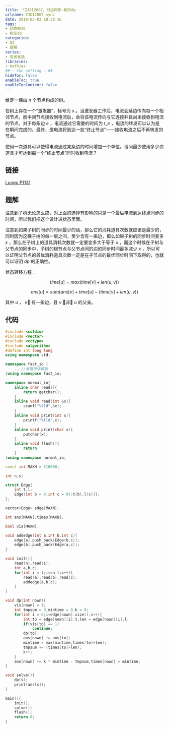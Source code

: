 ```yaml
---
title: 「ZJOI2007」时态同步-树形dp
urlname: ZJOI2007-sync
date: 2018-03-03 18:30:16
tags:
- 动态规划
- 树形dp
categories: 
- OI
- 题解
series:
- 各省省选
libraries:
- mathjax 
##-- toc setting --##
hideToc: false
enableToc: true
enableTocContent: false
---
```

给定一棵由 $n$ 个节点构成的树。

在树上存在一个“激发器”，标号为 $s$ 。当激发器工作后，电流会延边传向每一个相邻节点。而中间节点接收到电流后，会将该电流传向与它连接并且尚未接收到电流的节点。对于每条边 $e$ ，电流通过它需要的时间为 $t\_e$ ，电流的转发可以认为是在瞬间完成的。最终，激电流将到达一些“终止节点”――接收电流之后不再转发的节点。

使用一次道具可以使得电流通过某条边的时间增加一个单位。请问最少使用多少次道具才可达到每一个“终止节点”同时收到电流？

<!--more-->

## 链接

[Luogu P1131](https://www.luogu.org/problemnew/show/P1131)

## 题解

注意到子树无论怎么搞，对上面的选择有影响的只是一个最后电流到达终点同步的时间，所以我们把这个设计进状态里面。

注意到如果子树的同步的时间最少的话，那么它的消耗道具次数就应该是最少的，同时因为这棵子树的每一层之间，至少含有一条边，那么如果子树的同步时间变多 $x$ ，那么在子树上的道具消耗次数就一定要变多大于等于 $x$ ，而这个时候在子树与父节点的同步中，子树的根节点与父节点间的边的同步时间最多减少 $x$ ，所以可以证明父节点的最优消耗道具次数一定是在子节点的最优同步时间下取得的，也就可以证明 $dp$ 的正确性。

状态转移方程：

$$
time[u] = max(time[v]+len(u,v))
$$

$$
ans[u] = sum(ans[v]+time[u]-(time[v]+len(u,v))
$$

其中 $u$ ， $v$ 有一条边，且 $v$ 非 $u$ 的父亲。

## 代码



```cpp
#include <cstdio>
#include <vector>
#include <cctype>
#include <algorithm>
#define int long long
using namespace std;

namespace fast_io {
    ...//省略快读模版
}using namespace fast_io;

namespace normal_io{
    inline char read(){
        return getchar();
    }
    inline void read(int &x){
        scanf("%lld",&x);
    }
    inline void print(int x){
        printf("%lld",x);
    }
    inline void print(char x){
        putchar(x);
    }
    inline void flush(){
        return;
    }
}using namespace normal_io;

const int MAXN = 510000;

int n,s;

struct Edge{
    int t,l;
    Edge(int b = 0,int c = 0):t(b),l(c){};
};

vector<Edge> edge[MAXN];

int ans[MAXN],times[MAXN];

bool vis[MAXN];

void addedge(int a,int b,int c){
    edge[a].push_back(Edge(b,c));
    edge[b].push_back(Edge(a,c));
}

void init(){
    read(n),read(s);
    int a,b,c;
    for(int i = 1;i<=n-1;i++){
        read(a),read(b),read(c);
        addedge(a,b,c);
    }
}

void dp(int nown){
    vis[nown] = 1;
    int tmpsum = 0,mintime = 0,k = 0;
    for(int i = 0;i<edge[nown].size();i++){
        int to = edge[nown][i].t,len = edge[nown][i].l;
        if(vis[to] == 1)
            continue;
        dp(to);
        ans[nown] += ans[to];
        mintime = max(mintime,times[to]+len);
        tmpsum += (times[to]+len);
        k++;
    }
    ans[nown] += k * mintime - tmpsum,times[nown] = mintime;
}

void solve(){
    dp(s);
    print(ans[s]);
}

main(){
    init();
    solve();
    flush();
    return 0;
}
```


